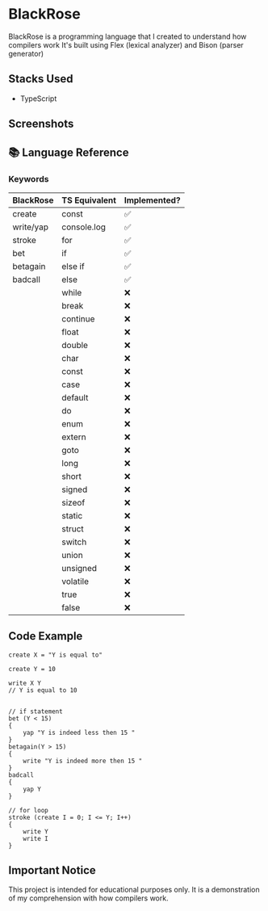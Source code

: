 # BlackRose

BlackRose is a programming language that I created to understand how compilers work
It's built using Flex (lexical analyzer) and Bison (parser generator)

## Stacks Used
- TypeScript

## Screenshots



## 📚 Language Reference

### Keywords

|    BlackRose   | TS Equivalent | Implemented? |
| -------------- | ------------- | ------------ |
| create         | const         | ✅           |
| write/yap      | console.log   | ✅           |
| stroke         | for           | ✅           |
| bet            | if            | ✅           |
| betagain       | else if       | ✅           |
| badcall        | else          | ✅           |
|         | while         | ❌           |
|         | break         | ❌           |
|         | continue      | ❌           |
|         | float         | ❌           |
|         | double        | ❌           |
|         | char          | ❌           |
|         | const         | ❌           |
|         | case          | ❌           |
|         | default       | ❌           |
|         | do            | ❌           |
|         | enum          | ❌           |
|         | extern        | ❌           |
|         | goto          | ❌           |
|         | long          | ❌           |
|         | short         | ❌           |
|         | signed        | ❌           |
|         | sizeof        | ❌           |
|         | static        | ❌           |
|         | struct        | ❌           |
|         | switch        | ❌           |
|         | union         | ❌           |
|         | unsigned      | ❌           |
|         | volatile      | ❌           |
|         | true          | ❌           |
|         | false         | ❌           |

## Code Example

```plaintext
create X = "Y is equal to"

create Y = 10

write X Y
// Y is equal to 10


// if statement
bet (Y < 15)
{
    yap "Y is indeed less then 15 " 
}
betagain(Y > 15)
{
    write "Y is indeed more then 15 "
}
badcall
{
    yap Y
}

// for loop
stroke (create I = 0; I <= Y; I++)
{
    write Y
    write I
}
```

## Important Notice
This project is intended for educational purposes only. It is a demonstration of my comprehension with how compilers work.
